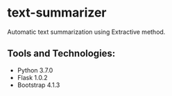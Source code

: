 # text-summarizer
Automatic text summarization using Extractive method.

## Tools and Technologies:
- Python 3.7.0
- Flask 1.0.2
- Bootstrap 4.1.3
